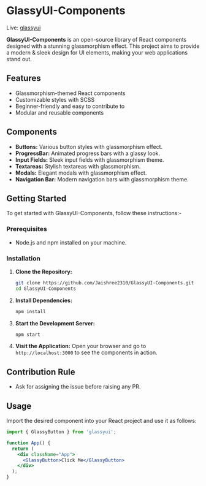 # GlassyUI-Components 
Live: [glassyui](https://glassyui.vercel.app/)

**GlassyUI-Components** is an open-source library of React components designed with a stunning glassmorphism effect. This project aims to provide a modern & sleek design for UI elements, making your web applications stand out.

## Features

- Glassmorphism-themed React components
- Customizable styles with SCSS
- Beginner-friendly and easy to contribute to
- Modular and reusable components

## Components

- **Buttons:** Various button styles with glassmorphism effect.
- **ProgressBar:** Animated progress bars with a glassy look.
- **Input Fields:** Sleek input fields with glassmorphism theme.
- **Textareas:** Stylish textareas with glassmorphism.
- **Modals:** Elegant modals with glassmorphism effect.
- **Navigation Bar:** Modern navigation bars with glassmorphism theme.

## Getting Started

To get started with GlassyUI-Components, follow these instructions:-

### Prerequisites

- Node.js and npm installed on your machine.

### Installation

1. **Clone the Repository:**

    ```bash
    git clone https://github.com/Jaishree2310/GlassyUI-Components.git
    cd GlassyUI-Components
    ```

2. **Install Dependencies:**

    ```bash
    npm install
    ```

3. **Start the Development Server:**

    ```bash
    npm start
    ```

4. **Visit the Application:**
    Open your browser and go to `http://localhost:3000` to see the components in action.

## Contribution Rule
   - Ask for assigning the issue before raising any PR. 

## Usage

Import the desired component into your React project and use it as follows:

```jsx
import { GlassyButton } from 'glassyui';

function App() {
  return (
    <div className="App">
      <GlassyButton>Click Me</GlassyButton>
    </div>
  );
}

